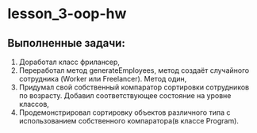 # lesson_3-oop-hw
## Выполненные задачи:
1) Доработал класс фрилансер,
2) Переработал метод generateEmployees, метод создаёт случайного сотрудника (Worker или Freelancer). Метод один,
3) Придумал свой собственный компаратор сортировки сотрудников по возрасту. Добавил соответствующее состояние на уровне классов,
4) Продемонстрировал сортировку объектов различного типа с использованием собственного компаратора(в классе Program).
